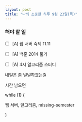 ```yaml
---
layout: post
title: "나의 소중한 하루 9월 23일(목)"
---
```


### 해야 할 일

- [ ] [A] 웹 서버 숙제 11.11
- [ ] [A] 백준 2014 풀기
- [ ] [A] 4시 알고리즘 스터디



내일은 좀 널널하겠는걸

시간 남으면

while (1) {

  웹 서버, 알고리즘, missing-semester

}
